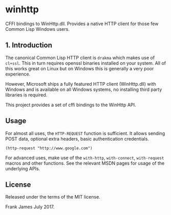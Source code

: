 # winhttp
CFFI bindings to WinHttp.dll. Provides a native HTTP client for those few Common Lisp Windows users.

## 1. Introduction
The canonical Common Lisp HTTP client is `drakma` which makes use of `cl+ssl`. This in turn
requires openssl binaries installed on your system. All of this works great on Linux
but on Windows this is generally a very poor experience. 

However, Microsoft ships a fully featured HTTP client (WinHttp.dll) with Windows and is available
on all Windows systems, no installing third party libraries is required.

This project provides a set of cffi bindings to the WinHttp API. 

## Usage

For almost all uses, the `HTTP-REQUEST` function is sufficient. It allows sending
POST data, optional extra headers, basic authentication credentials.

```
(http-request "http://www.google.com")
```

For advanced uses, make use of the `with-http`, `with-connect`, `with-request` macros and
other functions. See the relevant MSDN pages for usage of the underlying APIs.

## License

Released under the terms of the MIT license.

Frank James
July 2017.

